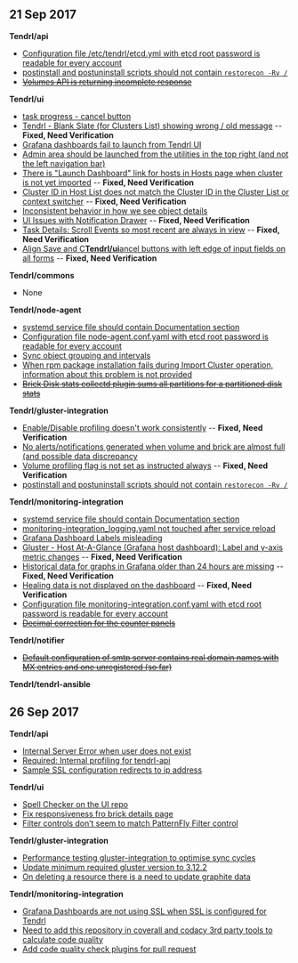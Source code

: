## 21 Sep 2017

**Tendrl/api**

* [Configuration file /etc/tendrl/etcd.yml with etcd root password is readable for every account](https://github.com/Tendrl/api/issues/293)
* [postinstall and postuninstall scripts should not contain `restorecon -Rv /`](https://github.com/Tendrl/api/issues/291)
* ~~[Volumes API is returning incomplete response](https://github.com/Tendrl/api/issues/289)~~

**Tendrl/ui**
* [task progress - cancel button](https://github.com/Tendrl/ui/issues/589)
* [Tendrl - Blank Slate (for Clusters List) showing wrong / old message](https://github.com/Tendrl/ui/issues/590)   -- **Fixed, Need Verification** 
* [Grafana dashboards fail to launch from Tendrl UI](https://github.com/Tendrl/ui/issues/623)
* [Admin area should be launched from the utilities in the top right (and not the left navigation bar)](https://github.com/Tendrl/ui/issues/628)
* [There is "Launch Dashboard" link for hosts in Hosts page when cluster is not yet imported](https://github.com/Tendrl/ui/issues/610)  -- **Fixed, Need Verification**
* [Cluster ID in Host List does not match the Cluster ID in the Cluster List or context switcher](https://github.com/Tendrl/ui/issues/622)  -- **Fixed, Need Verification**
* [Inconsistent behavior in how we see object details](https://github.com/Tendrl/ui/issues/627)
* [UI Issues with Notification Drawer](https://github.com/Tendrl/ui/issues/629)  -- **Fixed, Need Verification**
* [Task Details: Scroll Events so most recent are always in view](https://github.com/Tendrl/ui/issues/630)  -- **Fixed, Need Verification**
* [Align Save and C**Tendrl/ui**ancel buttons with left edge of input fields on all forms](https://github.com/Tendrl/ui/issues/631)  -- **Fixed, Need Verification**

**Tendrl/commons**
* None

**Tendrl/node-agent**
* [systemd service file should contain Documentation section](https://github.com/Tendrl/node-agent/issues/613)
* [Configuration file node-agent.conf.yaml with etcd root password is readable for every account](https://github.com/Tendrl/node-agent/issues/625)
* [Sync object grouping and intervals](https://github.com/Tendrl/node-agent/issues/626)
* [When rpm package installation fails during Import Cluster operation, information about this problem is not provided](https://github.com/Tendrl/node-agent/issues/627)
* ~~[Brick Disk stats collectd plugin sums all partitions for a partitioned disk stats](https://github.com/Tendrl/node-agent/issues/628)~~

**Tendrl/gluster-integration**
* [Enable/Disable profiling doesn't work consistently](https://github.com/Tendrl/gluster-integration/issues/405)   -- **Fixed, Need Verification**
* [No alerts/notifications generated when volume and brick are almost full (and possible data discrepancy](https://github.com/Tendrl/gluster-integration/issues/412)
* [Volume profiling flag is not set as instructed always](https://github.com/Tendrl/gluster-integration/issues/418)  -- **Fixed, Need Verification**
* [ postinstall and postuninstall scripts should not contain `restorecon -Rv /`](https://github.com/Tendrl/gluster-integration/issues/424)

**Tendrl/monitoring-integration**
* [systemd service file should contain Documentation section](https://github.com/Tendrl/monitoring-integration/issues/77)
* [monitoring-integration_logging.yaml not touched after service reload](https://github.com/Tendrl/monitoring-integration/issues/78)
* [Grafana Dashboard Labels misleading](https://github.com/Tendrl/monitoring-integration/issues/79)
* [Gluster - Host At-A-Glance (Grafana host dashboard): Label and y-axis metric changes](https://github.com/Tendrl/monitoring-integration/issues/91)  -- **Fixed, Need Verification**
* [Historical data for graphs in Grafana older than 24 hours are missing](https://github.com/Tendrl/monitoring-integration/issues/95)  -- **Fixed, Need Verification**
* [Healing data is not displayed on the dashboard](https://github.com/Tendrl/monitoring-integration/issues/120)  -- **Fixed, Need Verification**
* [Configuration file monitoring-integration.conf.yaml with etcd root password is readable for every account](https://github.com/Tendrl/monitoring-integration/issues/125)
* ~~[Decimal correction for the counter panels](https://github.com/Tendrl/monitoring-integration/issues/130)~~

**Tendrl/notifier**
* ~~[Default configuration of smtp server contains real domain names with MX entries and one unregistered (so far)](https://github.com/Tendrl/notifier/issues/115)~~

**Tendrl/tendrl-ansible**

## 26 Sep 2017

**Tendrl/api**
* [Internal Server Error when user does not exist ](https://github.com/Tendrl/api/issues/300)
* [Required: Internal profiling for tendrl-api](https://github.com/Tendrl/api/issues/301)
* [Sample SSL configuration redirects to ip address](https://github.com/Tendrl/api/issues/302)

**Tendrl/ui**
* [Spell Checker on the UI repo](https://github.com/Tendrl/ui/issues/636)
* [Fix responsiveness fro brick details page](https://github.com/Tendrl/ui/issues/637)
* [Filter controls don’t seem to match PatternFly Filter control](https://github.com/Tendrl/ui/issues/638)

**Tendrl/gluster-integration**
* [Performance testing gluster-integration to optimise sync cycles](https://github.com/Tendrl/gluster-integration/issues/429)
* [Update minimum required gluster version to 3.12.2](https://github.com/Tendrl/gluster-integration/issues/432)
* [On deleting a resource there is a need to update graphite data](https://github.com/Tendrl/gluster-integration/issues/435)

**Tendrl/monitoring-integration**
* [Grafana Dashboards are not using SSL when SSL is configured for Tendrl](https://github.com/Tendrl/monitoring-integration/issues/144)
* [Need to add this repository in coverall and codacy 3rd party tools to calculate code quality](https://github.com/Tendrl/monitoring-integration/issues/143)
* [Add code quality check plugins for pull request](https://github.com/Tendrl/monitoring-integration/issues/141)
